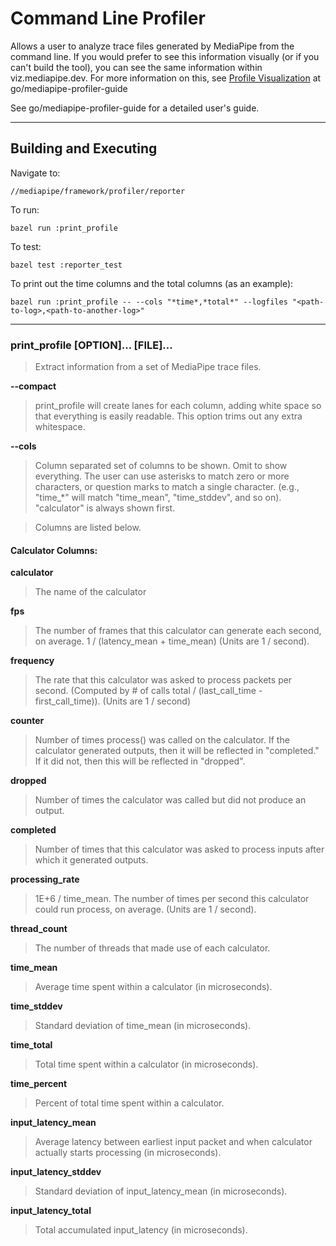# Command Line Profiler

Allows a user to analyze trace files generated by MediaPipe from the command
line. If you would prefer to see this information visually (or if you can't
build the tool), you can see the same information within viz.mediapipe.dev.
For more information on this, see [Profile Visualization](https://docs.google.com/document/d/1inBoRzKDyKEjtVws8Seceoa0xRU3mqpPgM_myDBilS4/edit#heading=h.bnft45odm046) at go/mediapipe-profiler-guide

See go/mediapipe-profiler-guide for a detailed user's guide.

---

## Building and Executing

Navigate to:

    //mediapipe/framework/profiler/reporter

To run:

    bazel run :print_profile

To test:

    bazel test :reporter_test

To print out the time columns and the total columns (as an example):

    bazel run :print_profile -- --cols "*time*,*total*" --logfiles "<path-to-log>,<path-to-another-log>"


---

### print_profile [OPTION]... [FILE]...
> Extract information from a set of MediaPipe trace files.

**--compact**
> print_profile will create lanes for each column, adding white space so that
everything is easily readable. This option trims out any extra whitespace.

**--cols**
> Column separated set of columns to be shown. Omit to show everything. The user
can use asterisks to match zero or more characters, or question marks to match a
single character. (e.g., "time_*" will match "time_mean", "time_stddev", and so
on).  "calculator" is always shown first.

> Columns are listed below.

#### Calculator Columns:

**calculator**
> The name of the calculator

**fps**
> The number of frames that this calculator can generate each second, on
average. 1 / (latency_mean + time_mean) (Units are 1 / second).

**frequency**

> The rate that this calculator was asked to process packets per second.
(Computed by # of calls total / (last_call_time - first_call_time)).  (Units are
1 / second)

**counter**
> Number of times process() was called on the calculator. If the calculator
generated outputs, then it will be reflected in "completed." If it did not, then
this will be reflected in "dropped".

**dropped**
> Number of times the calculator was called but did not produce an output.

**completed**
> Number of times that this calculator was asked to process inputs after which
it generated outputs.

**processing_rate**
> 1E+6 / time_mean.  The number of times per second this calculator could run
process, on average.  (Units are 1 / second).

**thread_count**
> The number of threads that made use of each calculator.

**time_mean**
> Average time spent within a calculator (in microseconds).

**time_stddev**
> Standard deviation of time_mean (in microseconds).

**time_total**
> Total time spent within a calculator (in microseconds).

**time_percent**
> Percent of total time spent within a calculator.

**input_latency_mean**
> Average latency between earliest input packet and when calculator actually
starts processing (in microseconds).

**input_latency_stddev**
> Standard deviation of input_latency_mean (in microseconds).

**input_latency_total**
> Total accumulated input_latency (in microseconds).

